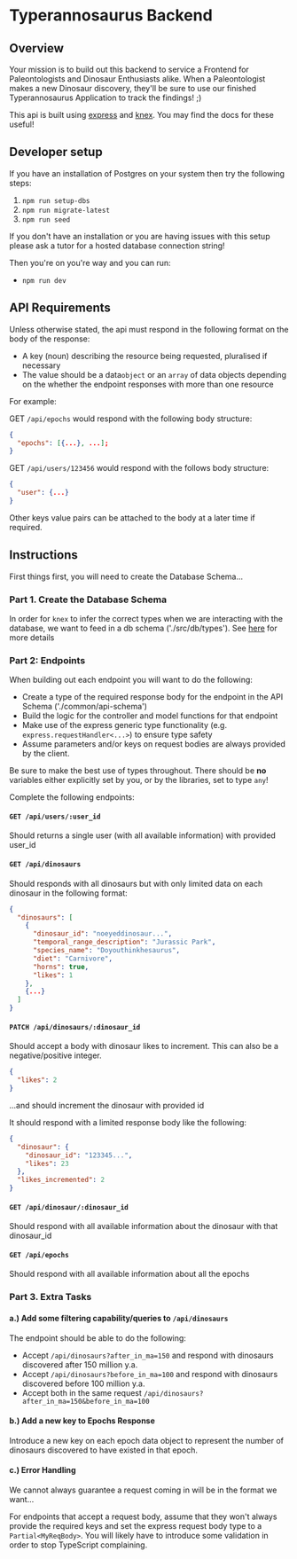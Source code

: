 # Typerannosaurus Backend

## Overview

Your mission is to build out this backend to service a Frontend for Paleontologists and Dinosaur Enthusiasts alike. When a Paleontologist makes a new Dinosaur discovery, they'll be sure to use our finished Typerannosaurus Application to track the findings! ;)

This api is built using [express](https://expressjs.com/) and [knex](http://knexjs.org/). You may find the docs for these useful!

## Developer setup

If you have an installation of Postgres on your system then try the following steps:

1. `npm run setup-dbs`
2. `npm run migrate-latest`
3. `npm run seed`

If you don't have an installation or you are having issues with this setup please ask a tutor for a hosted database connection string!

Then you're on you're way and you can run:

- `npm run dev`

## API Requirements

Unless otherwise stated, the api must respond in the following format on the body of the response:

- A key (noun) describing the resource being requested, pluralised if necessary
- The value should be a data`object` or an `array` of data objects depending on the whether the endpoint responses with more than one resource

For example:

GET `/api/epochs` would respond with the following body structure:

```json
{
  "epochs": [{...}, ...];
}
```

GET `/api/users/123456` would respond with the follows body structure:

```json
{
  "user": {...}
}
```

Other keys value pairs can be attached to the body at a later time if required.

## Instructions

First things first, you will need to create the Database Schema...

### Part 1. Create the Database Schema

In order for `knex` to infer the correct types when we are interacting with the database, we want to feed in a db schema ('./src/db/types'). See [here](http://knexjs.org/#typescript-support) for more details

### Part 2: Endpoints

When building out each endpoint you will want to do the following:

- Create a type of the required response body for the endpoint in the API Schema ('./common/api-schema')
- Build the logic for the controller and model functions for that endpoint
- Make use of the express generic type functionality (e.g. `express.requestHandler<...>`) to ensure type safety
- Assume parameters and/or keys on request bodies are always provided by the client.

Be sure to make the best use of types throughout. There should be **no** variables either explicitly set by you, or by the libraries, set to type `any`!

Complete the following endpoints:

#### `GET /api/users/:user_id`

Should returns a single user (with all available information) with provided user_id

#### `GET /api/dinosaurs`

Should responds with all dinosaurs but with only limited data on each dinosaur in the following format:

```json
{
  "dinosaurs": [
    {
      "dinosaur_id": "noeyeddinosaur...",
      "temporal_range_description": "Jurassic Park",
      "species_name": "Doyouthinkhesaurus",
      "diet": "Carnivore",
      "horns": true,
      "likes": 1
    },
    {...}
  ]
}
```

#### `PATCH /api/dinosaurs/:dinosaur_id`

Should accept a body with dinosaur likes to increment. This can also be a negative/positive integer.

```json
{
  "likes": 2
}
```

...and should increment the dinosaur with provided id

It should respond with a limited response body like the following:

```json
{
  "dinosaur": {
    "dinosaur_id": "123345...",
    "likes": 23
  },
  "likes_incremented": 2
}
```

#### `GET /api/dinosaur/:dinosaur_id`

Should respond with all available information about the dinosaur with that dinosaur_id

#### `GET /api/epochs`

Should respond with all available information about all the epochs

### Part 3. Extra Tasks

#### a.) Add some filtering capability/queries to `/api/dinosaurs`

The endpoint should be able to do the following:

- Accept `/api/dinosaurs?after_in_ma=150` and respond with dinosaurs discovered after 150 million y.a.
- Accept `/api/dinosaurs?before_in_ma=100` and respond with dinosaurs discovered before 100 million y.a.
- Accept both in the same request `/api/dinosaurs?after_in_ma=150&before_in_ma=100`

#### b.) Add a new key to Epochs Response

Introduce a new key on each epoch data object to represent the number of dinosaurs discovered to have existed in that epoch.

#### c.) Error Handling

We cannot always guarantee a request coming in will be in the format we want...

For endpoints that accept a request body, assume that they won't always provide the required keys and set the express request body type to a `Partial<MyReqBody>`. You will likely have to introduce some validation in order to stop TypeScript complaining.
